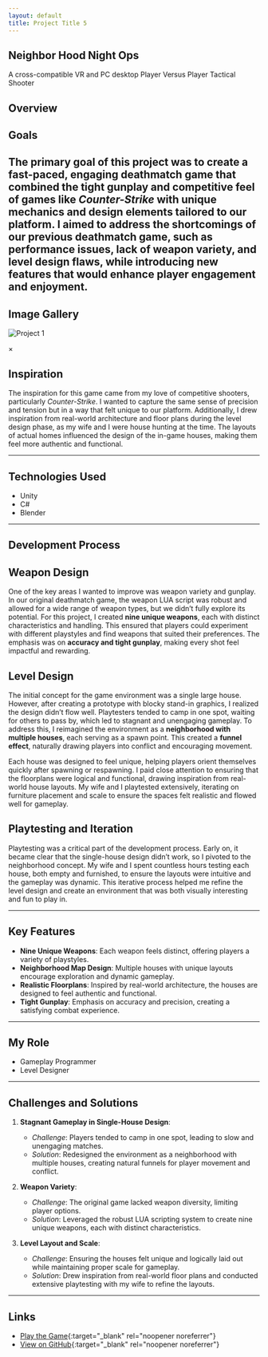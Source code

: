 ```yaml
---
layout: default
title: Project Title 5
---
```


## Neighbor Hood Night Ops
A cross-compatible VR and PC desktop Player Versus Player Tactical Shooter

## Overview

## Goals
The primary goal of this project was to create a fast-paced, engaging deathmatch game that combined the tight gunplay and competitive feel of games like *Counter-Strike* with unique mechanics and design elements tailored to our platform. I aimed to address the shortcomings of our previous deathmatch game, such as performance issues, lack of weapon variety, and level design flaws, while introducing new features that would enhance player engagement and enjoyment.
---

## Image Gallery

<div class="gallery">
    <div class="gallery-item">
        <img src="{{ site.baseurl }}/assets/images/NightOps_1.jpg" alt="Project 1" onclick="openLightbox(this)">
        <p></p>
    </div>
</div>


<!-- Lightbox Modal -->
<div id="lightbox" class="lightbox" onclick="closeLightbox()">
    <span class="close">&times;</span>
    <img id="lightbox-img" class="lightbox-content">
</div>


## Inspiration
The inspiration for this game came from my love of competitive shooters, particularly *Counter-Strike*. I wanted to capture the same sense of precision and tension but in a way that felt unique to our platform. Additionally, I drew inspiration from real-world architecture and floor plans during the level design phase, as my wife and I were house hunting at the time. The layouts of actual homes influenced the design of the in-game houses, making them feel more authentic and functional.

---


## Technologies Used
- Unity
- C#
- Blender

---

## Development Process

## Weapon Design
One of the key areas I wanted to improve was weapon variety and gunplay. In our original deathmatch game, the weapon LUA script was robust and allowed for a wide range of weapon types, but we didn’t fully explore its potential. For this project, I created **nine unique weapons**, each with distinct characteristics and handling. This ensured that players could experiment with different playstyles and find weapons that suited their preferences. The emphasis was on **accuracy and tight gunplay**, making every shot feel impactful and rewarding.

## Level Design
The initial concept for the game environment was a single large house. However, after creating a prototype with blocky stand-in graphics, I realized the design didn’t flow well. Playtesters tended to camp in one spot, waiting for others to pass by, which led to stagnant and unengaging gameplay. To address this, I reimagined the environment as a **neighborhood with multiple houses**, each serving as a spawn point. This created a **funnel effect**, naturally drawing players into conflict and encouraging movement.

Each house was designed to feel unique, helping players orient themselves quickly after spawning or respawning. I paid close attention to ensuring that the floorplans were logical and functional, drawing inspiration from real-world house layouts. My wife and I playtested extensively, iterating on furniture placement and scale to ensure the spaces felt realistic and flowed well for gameplay.

## Playtesting and Iteration
Playtesting was a critical part of the development process. Early on, it became clear that the single-house design didn’t work, so I pivoted to the neighborhood concept. My wife and I spent countless hours testing each house, both empty and furnished, to ensure the layouts were intuitive and the gameplay was dynamic. This iterative process helped me refine the level design and create an environment that was both visually interesting and fun to play in.

---

## Key Features
- **Nine Unique Weapons**: Each weapon feels distinct, offering players a variety of playstyles.
- **Neighborhood Map Design**: Multiple houses with unique layouts encourage exploration and dynamic gameplay.
- **Realistic Floorplans**: Inspired by real-world architecture, the houses are designed to feel authentic and functional.
- **Tight Gunplay**: Emphasis on accuracy and precision, creating a satisfying combat experience.

---

## My Role
- Gameplay Programmer
- Level Designer
---

## Challenges and Solutions

1. **Stagnant Gameplay in Single-House Design**:
   - *Challenge*: Players tended to camp in one spot, leading to slow and unengaging matches.
   - *Solution*: Redesigned the environment as a neighborhood with multiple houses, creating natural funnels for player movement and conflict.

2. **Weapon Variety**:
   - *Challenge*: The original game lacked weapon diversity, limiting player options.
   - *Solution*: Leveraged the robust LUA scripting system to create nine unique weapons, each with distinct characteristics.

3. **Level Layout and Scale**:
   - *Challenge*: Ensuring the houses felt unique and logically laid out while maintaining proper scale for gameplay.
   - *Solution*: Drew inspiration from real-world floor plans and conducted extensive playtesting with my wife to refine the layouts.

---

## Links
- [Play the Game](https://massiveloop.com/world/a8f4d345-b05d-4658-89d4-9a38cff21891){:target="_blank" rel="noopener noreferrer"}
- [View on GitHub](https://github.com/BrandonW24/NightOpsCodeBase){:target="_blank" rel="noopener noreferrer"}